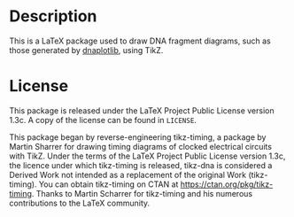 # Description

This is a LaTeX package used to draw DNA fragment diagrams, such as those
generated by [dnaplotlib](https://github.com/VoigtLab/dnaplotlib), using
TikZ.

# License

This package is released under the LaTeX Project Public License version
1.3c. A copy of the license can be found in `LICENSE`. 

This package began by reverse-engineering tikz-timing, a package by Martin
Sharrer for drawing timing diagrams of clocked electrical circuits with
TikZ. Under the terms of the LaTeX Project Public License version 1.3c,
the licence under which tikz-timing is released, tikz-dna is considered
a Derived Work not intended as a replacement of the original Work (tikz-timing).
You can obtain tikz-timing on CTAN at <https://ctan.org/pkg/tikz-timing>.
Thanks to Martin Scharrer for tikz-timing and his numerous contributions
to the LaTeX community. 